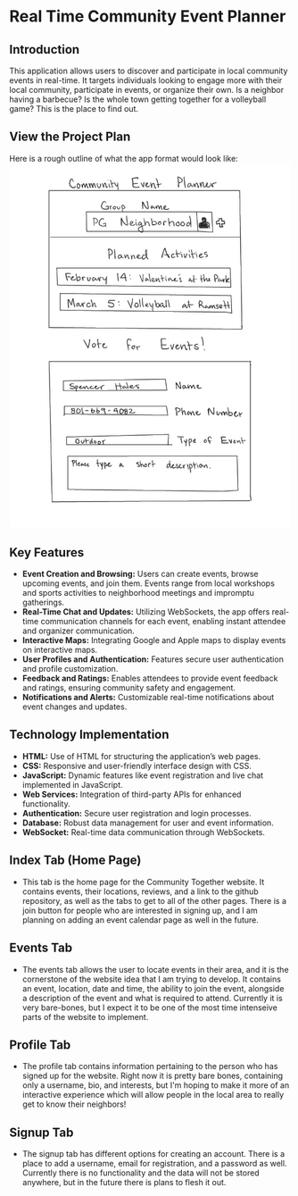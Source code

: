 # Real Time Community Event Planner

## Introduction
This application allows users to discover and participate in local community events in real-time. It targets individuals looking to engage more with their local community, participate in events, or organize their own. Is a neighbor having a barbecue? Is the whole town getting together for a volleyball game? This is the place to find out.

## View the Project Plan

Here is a rough outline of what the app format would look like: ![Project Plan](WebProgrammingStartup.jpg)

## Key Features
- **Event Creation and Browsing:** Users can create events, browse upcoming events, and join them. Events range from local workshops and sports activities to neighborhood meetings and impromptu gatherings.
- **Real-Time Chat and Updates:** Utilizing WebSockets, the app offers real-time communication channels for each event, enabling instant attendee and organizer communication.
- **Interactive Maps:** Integrating Google and Apple maps to display events on interactive maps.
- **User Profiles and Authentication:** Features secure user authentication and profile customization.
- **Feedback and Ratings:** Enables attendees to provide event feedback and ratings, ensuring community safety and engagement.
- **Notifications and Alerts:** Customizable real-time notifications about event changes and updates.

## Technology Implementation
- **HTML:** Use of HTML for structuring the application’s web pages.
- **CSS:** Responsive and user-friendly interface design with CSS.
- **JavaScript:** Dynamic features like event registration and live chat implemented in JavaScript.
- **Web Services:** Integration of third-party APIs for enhanced functionality.
- **Authentication:** Secure user registration and login processes.
- **Database:** Robust data management for user and event information.
- **WebSocket:** Real-time data communication through WebSockets.

## Index Tab (Home Page)
- This tab is the home page for the Community Together website. It contains events, their locations, reviews, and a link to the github repository, as well as the tabs to get to all of the other pages. There is a join button for people who are interested in signing up, and I am planning on adding an event calendar page as well in the future.

## Events Tab
- The events tab allows the user to locate events in their area, and it is the cornerstone of the website idea that I am trying to develop. It contains an event, location, date and time, the ability to join the event, alongside a description of the event and what is required to attend. Currently it is very bare-bones, but I expect it to be one of the most time intenseive parts of the website to implement.

## Profile Tab
- The profile tab contains information pertaining to the person who has signed up for the website. Right now it is pretty bare bones, containing only a username, bio, and interests, but I'm hoping to make it more of an interactive experience which will allow people in the local area to really get to know their neighbors!

## Signup Tab
- The signup tab has different options for creating an account. There is a place to add a username, email for registration, and a password as well. Currently there is no functionality and the data will not be stored anywhere, but in the future there is plans to flesh it out.
